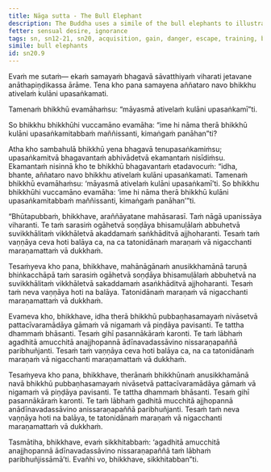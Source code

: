 ```yaml
---
title: Nāga sutta - The Bull Elephant
description: The Buddha uses a simile of the bull elephants to illustrate the importance of using acquisitions without being tied to them or fixated on them, while seeing the danger in them, and understanding the escape.
fetter: sensual desire, ignorance
tags: sn, sn12-21, sn20, acquisition, gain, danger, escape, training, bull elephant, tied, obsession, infatuation, greed
simile: bull elephants
id: sn20.9
---
```


Evaṁ me sutaṁ— ekaṁ samayaṁ bhagavā sāvatthiyaṁ viharati jetavane anāthapiṇḍikassa ārāme. Tena kho pana samayena aññataro navo bhikkhu ativelaṁ kulāni upasaṅkamati.

Tamenaṁ bhikkhū evamāhaṁsu: “māyasmā ativelaṁ kulāni upasaṅkamī”ti.

So bhikkhu bhikkhūhi vuccamāno evamāha: “ime hi nāma therā bhikkhū kulāni upasaṅkamitabbaṁ maññissanti, kimaṅgaṁ panāhan”ti?

Atha kho sambahulā bhikkhū yena bhagavā tenupasaṅkamiṁsu; upasaṅkamitvā bhagavantaṁ abhivādetvā ekamantaṁ nisīdiṁsu. Ekamantaṁ nisinnā kho te bhikkhū bhagavantaṁ etadavocuṁ: “idha, bhante, aññataro navo bhikkhu ativelaṁ kulāni upasaṅkamati. Tamenaṁ bhikkhū evamāhaṁsu: ‘māyasmā ativelaṁ kulāni upasaṅkamī’ti. So bhikkhu bhikkhūhi vuccamāno evamāha: ‘ime hi nāma therā bhikkhū kulāni upasaṅkamitabbaṁ maññissanti, kimaṅgaṁ panāhan’”ti.

“Bhūtapubbaṁ, bhikkhave, araññāyatane mahāsarasī. Taṁ nāgā upanissāya viharanti. Te taṁ sarasiṁ ogāhetvā soṇḍāya bhisamuḷālaṁ abbuhetvā suvikkhālitaṁ vikkhāletvā akaddamaṁ saṅkhāditvā ajjhoharanti. Tesaṁ taṁ vaṇṇāya ceva hoti balāya ca, na ca tatonidānaṁ maraṇaṁ vā nigacchanti maraṇamattaṁ vā dukkhaṁ.

Tesaṁyeva kho pana, bhikkhave, mahānāgānaṁ anusikkhamānā taruṇā bhiṅkacchāpā taṁ sarasiṁ ogāhetvā soṇḍāya bhisamuḷālaṁ abbuhetvā na suvikkhālitaṁ vikkhāletvā sakaddamaṁ asaṅkhāditvā ajjhoharanti. Tesaṁ taṁ neva vaṇṇāya hoti na balāya. Tatonidānaṁ maraṇaṁ vā nigacchanti maraṇamattaṁ vā dukkhaṁ.

Evameva kho, bhikkhave, idha therā bhikkhū pubbaṇhasamayaṁ nivāsetvā pattacīvaramādāya gāmaṁ vā nigamaṁ vā piṇḍāya pavisanti. Te tattha dhammaṁ bhāsanti. Tesaṁ gihī pasannākāraṁ karonti. Te taṁ lābhaṁ agadhitā amucchitā anajjhopannā ādīnavadassāvino nissaraṇapaññā paribhuñjanti. Tesaṁ taṁ vaṇṇāya ceva hoti balāya ca, na ca tatonidānaṁ maraṇaṁ vā nigacchanti maraṇamattaṁ vā dukkhaṁ.

Tesaṁyeva kho pana, bhikkhave, therānaṁ bhikkhūnaṁ anusikkhamānā navā bhikkhū pubbaṇhasamayaṁ nivāsetvā pattacīvaramādāya gāmaṁ vā nigamaṁ vā piṇḍāya pavisanti. Te tattha dhammaṁ bhāsanti. Tesaṁ gihī pasannākāraṁ karonti. Te taṁ lābhaṁ gadhitā mucchitā ajjhopannā anādīnavadassāvino anissaraṇapaññā paribhuñjanti. Tesaṁ taṁ neva vaṇṇāya hoti na balāya, te tatonidānaṁ maraṇaṁ vā nigacchanti maraṇamattaṁ vā dukkhaṁ.

Tasmātiha, bhikkhave, evaṁ sikkhitabbaṁ: ‘agadhitā amucchitā anajjhopannā ādīnavadassāvino nissaraṇapaññā taṁ lābhaṁ paribhuñjissāmā’ti. Evañhi vo, bhikkhave, sikkhitabban”ti.